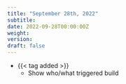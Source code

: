```yaml
---
title: "September 28th, 2022"
subtitle:
date: 2022-09-28T00:00:00Z
weight:
version:
draft: false
---
```


<!-- Available tags are: added, changed, deprecated, removed, fixed, performance, security -->
- {{< tag added >}}
    - Show who/what triggered build
